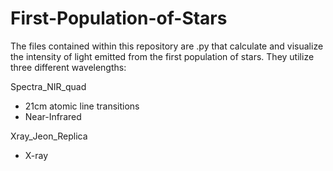# First-Population-of-Stars

The files contained within this repository are .py that calculate and visualize the intensity of light emitted from the first population of stars. 
They utilize three different wavelengths:

Spectra_NIR_quad
<ul>
  <li>21cm atomic line transitions</li>
  <li>Near-Infrared</li>
</ul>

Xray_Jeon_Replica
<ul>
  <li>X-ray</li>
</ul>
